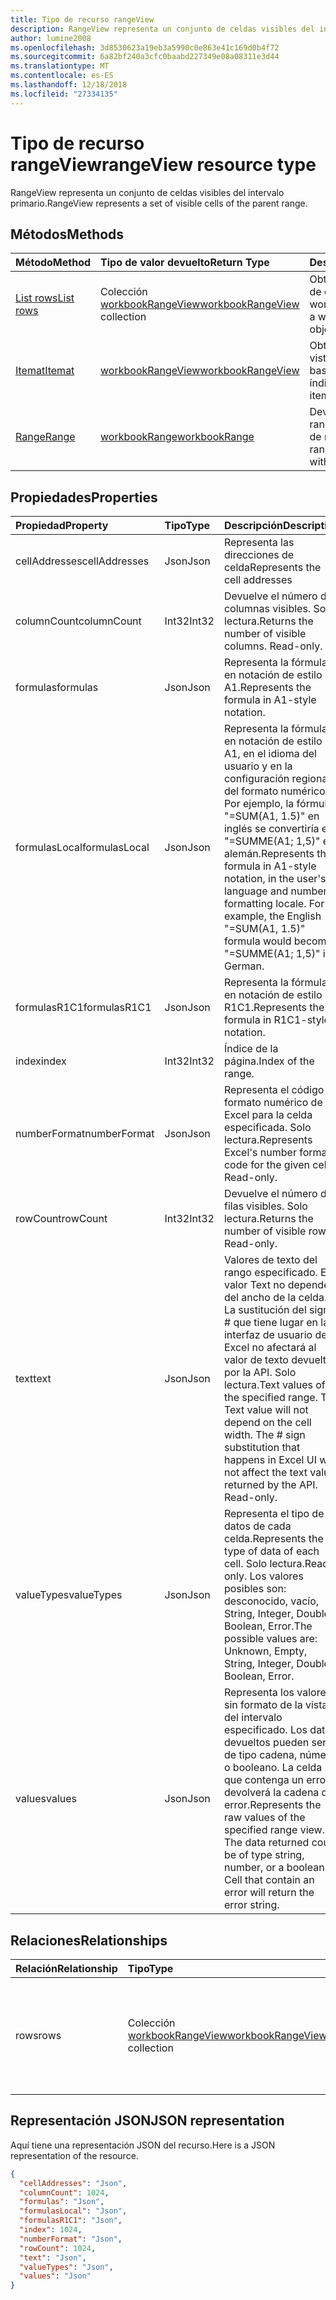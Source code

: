 ```yaml
---
title: Tipo de recurso rangeView
description: RangeView representa un conjunto de celdas visibles del intervalo primario.
author: lumine2008
ms.openlocfilehash: 3d8530623a19eb3a5990c0e863e41c169d0b4f72
ms.sourcegitcommit: 6a82bf240a3cfc0baabd227349e08a08311e3d44
ms.translationtype: MT
ms.contentlocale: es-ES
ms.lasthandoff: 12/18/2018
ms.locfileid: "27334135"
---
```

# <a name="rangeview-resource-type"></a><span data-ttu-id="25f45-103">Tipo de recurso rangeView</span><span class="sxs-lookup"><span data-stu-id="25f45-103">rangeView resource type</span></span>
<span data-ttu-id="25f45-104">RangeView representa un conjunto de celdas visibles del intervalo primario.</span><span class="sxs-lookup"><span data-stu-id="25f45-104">RangeView represents a set of visible cells of the parent range.</span></span>

## <a name="methods"></a><span data-ttu-id="25f45-105">Métodos</span><span class="sxs-lookup"><span data-stu-id="25f45-105">Methods</span></span>

| <span data-ttu-id="25f45-106">Método</span><span class="sxs-lookup"><span data-stu-id="25f45-106">Method</span></span>           | <span data-ttu-id="25f45-107">Tipo de valor devuelto</span><span class="sxs-lookup"><span data-stu-id="25f45-107">Return Type</span></span>    |<span data-ttu-id="25f45-108">Descripción</span><span class="sxs-lookup"><span data-stu-id="25f45-108">Description</span></span>|
|:---------------|:--------|:----------|
|[<span data-ttu-id="25f45-109">List rows</span><span class="sxs-lookup"><span data-stu-id="25f45-109">List rows</span></span>](../api/workbookrangeview-list-rows.md) |<span data-ttu-id="25f45-110">Colección [workbookRangeView](workbookrangeview.md)</span><span class="sxs-lookup"><span data-stu-id="25f45-110">[workbookRangeView](workbookrangeview.md) collection</span></span>| <span data-ttu-id="25f45-111">Obtenga una colección de objetos workbookRangeView.</span><span class="sxs-lookup"><span data-stu-id="25f45-111">Get a workbookRangeView object collection.</span></span>|
|[<span data-ttu-id="25f45-112">Itemat</span><span class="sxs-lookup"><span data-stu-id="25f45-112">Itemat</span></span>](../api/workbookrangeview-itemat.md)|[<span data-ttu-id="25f45-113">workbookRangeView</span><span class="sxs-lookup"><span data-stu-id="25f45-113">workbookRangeView</span></span>](workbookrangeview.md)|<span data-ttu-id="25f45-114">Obtengaun elemento de vista de rango basándose en el índice.</span><span class="sxs-lookup"><span data-stu-id="25f45-114">Get a range view item based in index.</span></span>|
|[<span data-ttu-id="25f45-115">Range</span><span class="sxs-lookup"><span data-stu-id="25f45-115">Range</span></span>](../api/workbookrangeview-range.md)|[<span data-ttu-id="25f45-116">workbookRange</span><span class="sxs-lookup"><span data-stu-id="25f45-116">workbookRange</span></span>](range.md)|<span data-ttu-id="25f45-117">Devuelve el objeto de rango asociado a la vista de rango.</span><span class="sxs-lookup"><span data-stu-id="25f45-117">Return the range object associated with the range view</span></span>|

## <a name="properties"></a><span data-ttu-id="25f45-118">Propiedades</span><span class="sxs-lookup"><span data-stu-id="25f45-118">Properties</span></span>
| <span data-ttu-id="25f45-119">Propiedad</span><span class="sxs-lookup"><span data-stu-id="25f45-119">Property</span></span>     | <span data-ttu-id="25f45-120">Tipo</span><span class="sxs-lookup"><span data-stu-id="25f45-120">Type</span></span>   |<span data-ttu-id="25f45-121">Descripción</span><span class="sxs-lookup"><span data-stu-id="25f45-121">Description</span></span>|
|:---------------|:--------|:----------|
|<span data-ttu-id="25f45-122">cellAddresses</span><span class="sxs-lookup"><span data-stu-id="25f45-122">cellAddresses</span></span>|<span data-ttu-id="25f45-123">Json</span><span class="sxs-lookup"><span data-stu-id="25f45-123">Json</span></span>|<span data-ttu-id="25f45-124">Representa las direcciones de celda</span><span class="sxs-lookup"><span data-stu-id="25f45-124">Represents the cell addresses</span></span>
|<span data-ttu-id="25f45-125">columnCount</span><span class="sxs-lookup"><span data-stu-id="25f45-125">columnCount</span></span>|<span data-ttu-id="25f45-126">Int32</span><span class="sxs-lookup"><span data-stu-id="25f45-126">Int32</span></span>|<span data-ttu-id="25f45-p101">Devuelve el número de columnas visibles. Solo lectura.</span><span class="sxs-lookup"><span data-stu-id="25f45-p101">Returns the number of visible columns. Read-only.</span></span>|
|<span data-ttu-id="25f45-129">formulas</span><span class="sxs-lookup"><span data-stu-id="25f45-129">formulas</span></span>|<span data-ttu-id="25f45-130">Json</span><span class="sxs-lookup"><span data-stu-id="25f45-130">Json</span></span>|<span data-ttu-id="25f45-131">Representa la fórmula en notación de estilo A1.</span><span class="sxs-lookup"><span data-stu-id="25f45-131">Represents the formula in A1-style notation.</span></span> |
|<span data-ttu-id="25f45-132">formulasLocal</span><span class="sxs-lookup"><span data-stu-id="25f45-132">formulasLocal</span></span>|<span data-ttu-id="25f45-133">Json</span><span class="sxs-lookup"><span data-stu-id="25f45-133">Json</span></span>|<span data-ttu-id="25f45-p102">Representa la fórmula en notación de estilo A1, en el idioma del usuario y en la configuración regional del formato numérico. Por ejemplo, la fórmula "=SUM(A1, 1.5)" en inglés se convertiría en "=SUMME(A1; 1,5)" en alemán.</span><span class="sxs-lookup"><span data-stu-id="25f45-p102">Represents the formula in A1-style notation, in the user's language and number-formatting locale. For example, the English "=SUM(A1, 1.5)" formula would become "=SUMME(A1; 1,5)" in German.</span></span>    |
|<span data-ttu-id="25f45-136">formulasR1C1</span><span class="sxs-lookup"><span data-stu-id="25f45-136">formulasR1C1</span></span>|<span data-ttu-id="25f45-137">Json</span><span class="sxs-lookup"><span data-stu-id="25f45-137">Json</span></span>|<span data-ttu-id="25f45-138">Representa la fórmula en notación de estilo R1C1.</span><span class="sxs-lookup"><span data-stu-id="25f45-138">Represents the formula in R1C1-style notation.</span></span>   |
|<span data-ttu-id="25f45-139">index</span><span class="sxs-lookup"><span data-stu-id="25f45-139">index</span></span>|<span data-ttu-id="25f45-140">Int32</span><span class="sxs-lookup"><span data-stu-id="25f45-140">Int32</span></span>|<span data-ttu-id="25f45-141">Índice de la página.</span><span class="sxs-lookup"><span data-stu-id="25f45-141">Index of the range.</span></span>|
|<span data-ttu-id="25f45-142">numberFormat</span><span class="sxs-lookup"><span data-stu-id="25f45-142">numberFormat</span></span>|<span data-ttu-id="25f45-143">Json</span><span class="sxs-lookup"><span data-stu-id="25f45-143">Json</span></span>|<span data-ttu-id="25f45-p103">Representa el código de formato numérico de Excel para la celda especificada. Solo lectura.</span><span class="sxs-lookup"><span data-stu-id="25f45-p103">Represents Excel's number format code for the given cell. Read-only.</span></span> |
|<span data-ttu-id="25f45-146">rowCount</span><span class="sxs-lookup"><span data-stu-id="25f45-146">rowCount</span></span>|<span data-ttu-id="25f45-147">Int32</span><span class="sxs-lookup"><span data-stu-id="25f45-147">Int32</span></span>|<span data-ttu-id="25f45-p104">Devuelve el número de filas visibles. Solo lectura.</span><span class="sxs-lookup"><span data-stu-id="25f45-p104">Returns the number of visible rows. Read-only.</span></span>  |
|<span data-ttu-id="25f45-150">text</span><span class="sxs-lookup"><span data-stu-id="25f45-150">text</span></span>|<span data-ttu-id="25f45-151">Json</span><span class="sxs-lookup"><span data-stu-id="25f45-151">Json</span></span>|<span data-ttu-id="25f45-p105">Valores de texto del rango especificado. El valor Text no dependerá del ancho de la celda. La sustitución del signo # que tiene lugar en la interfaz de usuario de Excel no afectará al valor de texto devuelto por la API. Solo lectura.</span><span class="sxs-lookup"><span data-stu-id="25f45-p105">Text values of the specified range. The Text value will not depend on the cell width. The # sign substitution that happens in Excel UI will not affect the text value returned by the API. Read-only.</span></span>    |
|<span data-ttu-id="25f45-156">valueTypes</span><span class="sxs-lookup"><span data-stu-id="25f45-156">valueTypes</span></span>|<span data-ttu-id="25f45-157">Json</span><span class="sxs-lookup"><span data-stu-id="25f45-157">Json</span></span>|<span data-ttu-id="25f45-158">Representa el tipo de datos de cada celda.</span><span class="sxs-lookup"><span data-stu-id="25f45-158">Represents the type of data of each cell.</span></span> <span data-ttu-id="25f45-159">Solo lectura.</span><span class="sxs-lookup"><span data-stu-id="25f45-159">Read-only.</span></span> <span data-ttu-id="25f45-160">Los valores posibles son: desconocido, vacío, String, Integer, Double, Boolean, Error.</span><span class="sxs-lookup"><span data-stu-id="25f45-160">The possible values are: Unknown, Empty, String, Integer, Double, Boolean, Error.</span></span> |
|<span data-ttu-id="25f45-161">values</span><span class="sxs-lookup"><span data-stu-id="25f45-161">values</span></span>|<span data-ttu-id="25f45-162">Json</span><span class="sxs-lookup"><span data-stu-id="25f45-162">Json</span></span>|<span data-ttu-id="25f45-p107">Representa los valores sin formato de la vista del intervalo especificado. Los datos devueltos pueden ser de tipo cadena, número o booleano. La celda que contenga un error devolverá la cadena de error.</span><span class="sxs-lookup"><span data-stu-id="25f45-p107">Represents the raw values of the specified range view. The data returned could be of type string, number, or a boolean. Cell that contain an error will return the error string.</span></span>   |

## <a name="relationships"></a><span data-ttu-id="25f45-166">Relaciones</span><span class="sxs-lookup"><span data-stu-id="25f45-166">Relationships</span></span>
| <span data-ttu-id="25f45-167">Relación</span><span class="sxs-lookup"><span data-stu-id="25f45-167">Relationship</span></span> | <span data-ttu-id="25f45-168">Tipo</span><span class="sxs-lookup"><span data-stu-id="25f45-168">Type</span></span>   |<span data-ttu-id="25f45-169">Descripción</span><span class="sxs-lookup"><span data-stu-id="25f45-169">Description</span></span>|
|:---------------|:--------|:----------|
|<span data-ttu-id="25f45-170">rows</span><span class="sxs-lookup"><span data-stu-id="25f45-170">rows</span></span>|<span data-ttu-id="25f45-171">Colección [workbookRangeView](workbookrangeview.md)</span><span class="sxs-lookup"><span data-stu-id="25f45-171">[workbookRangeView](workbookrangeview.md) collection</span></span>| <span data-ttu-id="25f45-p108">Representa una colección de vistas de intervalo asociadas a este. Solo lectura.    Solo lectura.</span><span class="sxs-lookup"><span data-stu-id="25f45-p108">Represents a collection of range views associated with the range. Read-only.    Read-only.</span></span>|

## <a name="json-representation"></a><span data-ttu-id="25f45-175">Representación JSON</span><span class="sxs-lookup"><span data-stu-id="25f45-175">JSON representation</span></span>
<span data-ttu-id="25f45-176">Aquí tiene una representación JSON del recurso.</span><span class="sxs-lookup"><span data-stu-id="25f45-176">Here is a JSON representation of the resource.</span></span>
<!-- {
  "blockType": "resource",
  "baseType": "microsoft.graph.entity",
  "optionalProperties": [  ],
  "@odata.type": "microsoft.graph.workbookRangeView"
}-->
```json
{
  "cellAddresses": "Json",
  "columnCount": 1024,
  "formulas": "Json",
  "formulasLocal": "Json",
  "formulasR1C1": "Json",
  "index": 1024,
  "numberFormat": "Json",
  "rowCount": 1024,
  "text": "Json",
  "valueTypes": "Json",
  "values": "Json"
}
```
